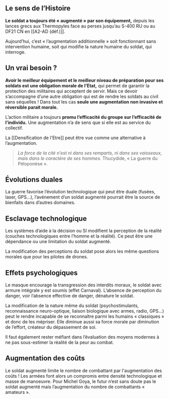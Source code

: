 ## Le sens de l’Histoire

**Le soldat a toujours été « augmenté » par son équipement,** depuis les lances grecs aux Thermopyles face au perses jusqu’au S-400 RU ou au DF21 CN en [[A2-AD (déf.)]].

Aujourd’hui, c’est « l’augmentation additionnelle » soit fonctionnant sans intervention humaine, soit qui modifie la nature humaine du soldat, qui interroge.

## Un vrai besoin ?

**Avoir le meilleur équipement et le meilleur niveau de préparation pour ses soldats est une obligation morale de l’Etat,** qui permet de garantir la protection des militaires qui acceptent de servir. Mais ce devoir s’accompagne d’une autre obligation qui est de rendre les soldats au civil sans séquelles ! Dans tout les cas **seule une augmentation non invasive et réversible parait morale.**

L’action militaire a toujours **promu l’efficacité du groupe sur l’efficacité de l’individu.** Une augmentation n’a de sens que si elle est au service du collectif.

La [[Densification de l'Etre]] peut être vue comme une alternative à l’augmentation.

>*La force de la cité n’est ni dans ses remparts, ni dans ses vaisseaux, mais dans le caractère de ses hommes.*
>Thucydide, « La guerre du Péloponèse ». 

## Évolutions duales

La guerre favorise l’évolution technologique qui peut être duale (fusées, laser, GPS…), l’avénement d’un soldat augmenté pourrait être la source de bienfaits dans d’autres domaines.

## Esclavage technologique

Les systèmes d’aide à la décision ou SI modifient la perception de la réalité (couches technologiques entre l’homme et la réalité). Ce peut être une dépendance ou une limitation du soldat augmenté.

La modification des perceptions du soldat pose alors les même questions morales que pour les pilotes de drones.

## Effets psychologiques

Le masque encourage la transgression des interdits moraux, le soldat avec armure intégrale y est soumis (effet Carnaval). L’absence de perception du danger, voir l’absence effective de danger, dénature le soldat.

La modification de la nature même du soldat (psychostimulants, reconnaissance neuro-optique, liaison biologique avec armes, radio, GPS…) peut le rendre incapable de se reconnaître parmi les humains « classiques » et donc de les mépriser. Elle diminue aussi sa force morale par diminution de l’effort, créateur du dépassement de soi.

Il faut également rester méfiant dans l’évaluation des moyens modernes à ne pas sous-estimer la réalité de la peur au combat.

## Augmentation des coûts

Le soldat augmenté limite le nombre de combattant par l'augmentation des coûts ! Les armées font alors un compromis entre densité technologique et masse de manoeuvre. Pour Michel Goya, le futur n’est sans doute pas le soldat augmenté mais l’augmentation du nombre de combattants « amateurs ».